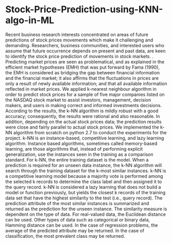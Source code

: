 # Stock-Price-Prediction-using-KNN-algo-in-ML
Recent business research interests concentrated on areas of future predictions of stock prices movements which make it challenging and demanding. Researchers, business communities, and interested users who assume that future occurrence depends on present and past data, are keen to identify the stock price prediction of movements in stock markets. . Predicting market prices are seen as problematical, and as explained in the efficient market hypotheses (EMH) that was put forward by Fama (1990), the EMH is considered as bridging the gap between financial information and the financial market; it also affirms that the fluctuations in prices are only a result of newly available information; and that all available information reflected in market prices. We applied k-nearest neighbour algorithm in order to predict stock prices for a sample of five major companies listed on the NASDAQ stock market to assist investors, management, decision makers, and users in making correct and informed investments decisions. According to the results, the k-NN algorithm is mildly robust with a good accuracy; consequently, the results were rational and also reasonable. In addition, depending on the actual stock prices data; the prediction results were close and fairly parallel to actual stock prices. We implemented the k-NN algorithm from scratch on python 2.7 to conduct the experiments for the project. k-NN is an instance-based, competitive learning, and lazy learning algorithm. Instance based algorithms, sometimes called memory-based learning, are those algorithms that, instead of performing explicit generalization, use the instances seen in the training as a comparison standard. For k-NN, the entire training dataset is the model. When a prediction is required for an unseen data instance, the k-NN algorithm will search through the training dataset for the k-most similar instances. k-NN is a competitive learning model because a majority vote is performed among the selected k records to determine the class label and then assigned it to the query record. k-NN is considered a lazy learning that does not build a model or function previously, but yields the closest k records of the training data set that have the highest similarity to the test (i.e., query record). The prediction attribute of the most similar instances is summarized and returned as the prediction for the unseen instance. The similarity measure is dependent on the type of data. For real-valued data, the Euclidean distance can be used. Other types of data such as categorical or binary data, Hamming distance can be used. In the case of regression problems, the average of the predicted attribute may be returned. In the case of classification, the most prevalent class may be returned. 
